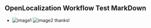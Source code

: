 ## OpenLocalization Workflow Test MarkDown
* ![image1](.\6df1428d-873d-4b0b-82d1-1d8d6ec8c8bf.PNG)   ![image2](.\c9a96df1-30c1-49ef-acee-3252c4070939.png) 
thanks!